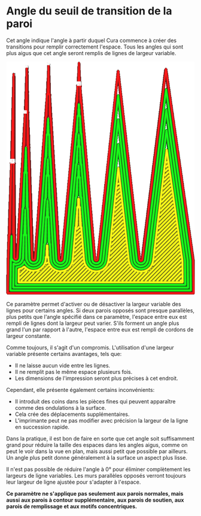 Angle du seuil de transition de la paroi
====
Cet angle indique l'angle à partir duquel Cura commence à créer des transitions pour remplir correctement l'espace. Tous les angles qui sont plus aigus que cet angle seront remplis de lignes de largeur variable.

<!--screenshot {
"image_path": "wall_transition_angle.png",
"models": [{"script": "sharpening_corners.scad"}],
"camera_position": [0, 11, 106],
"settings": {
	"wall_transition_angle": 11,
	"wall_line_count": 4
},
"colours": 64
}-->
![Plus large que 10°, il ne crée plus de transitions](../../../articles/images/wall_transition_angle.png)

Ce paramètre permet d'activer ou de désactiver la largeur variable des lignes pour certains angles. Si deux parois opposés sont presque parallèles, plus petits que l'angle spécifié dans ce paramètre, l'espace entre eux est rempli de lignes dont la largeur peut varier. S'ils forment un angle plus grand l'un par rapport à l'autre, l'espace entre eux est rempli de cordons de largeur constante.

Comme toujours, il s'agit d'un compromis. L'utilisation d'une largeur variable présente certains avantages, tels que:
* Il ne laisse aucun vide entre les lignes.
* Il ne remplit pas le même espace plusieurs fois.
* Les dimensions de l'impression seront plus précises à cet endroit.

Cependant, elle présente également certains inconvénients:
* Il introduit des coins dans les pièces fines qui peuvent apparaître comme des ondulations à la surface.
* Cela crée des déplacements supplémentaires.
* L'imprimante peut ne pas modifier avec précision la largeur de la ligne en succession rapide.

Dans la pratique, il est bon de faire en sorte que cet angle soit suffisamment grand pour réduire la taille des espaces dans les angles aigus, comme on peut le voir dans la vue en plan, mais aussi petit que possible par ailleurs. Un angle plus petit donne généralement à la surface un aspect plus lisse.

Il n'est pas possible de réduire l'angle à 0° pour éliminer complètement les largeurs de ligne variables. Les murs parallèles opposés verront toujours leur largeur de ligne ajustée pour s'adapter à l'espace.

**Ce paramètre ne s'applique pas seulement aux parois normales, mais aussi aux parois à contour supplémentaire, aux parois de soutien, aux parois de remplissage et aux motifs concentriques.**
